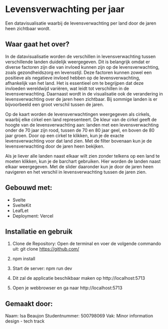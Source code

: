 # Levensverwachting per jaar
Een datavisualisatie waarbij de levensverwachting per land door de jaren heen zichtbaar wordt.

## Waar gaat het over?
In de datavisualisatie worden de verschillen in levensverwachting tussen verschillende landen duidelijk weergegeven. Dit is belangrijk omdat er diverse factoren zijn die van invloed kunnen zijn op de levensverwachting, zoals gezondheidszorg en levensstijl. Deze factoren kunnen zowel een positieve als negatieve invloed hebben op de levensverwachting, afhankelijk van het land. Het is essentieel om te begrijpen dat deze invloeden wereldwijd variëren, wat leidt tot verschillen in de levensverwachting.
Daarnaast wordt in de visualisatie ook de verandering in levensverwachting over de jaren heen zichtbaar. Bij sommige landen is er bijvoorbeeld een groot verschil tussen de jaren.

Op de kaart worden de levensverwachtingen weergegeven als cirkels, waarbij elke cirkel een land representeert. De kleur van de cirkel geeft de hoogte van de levensverwachting aan: landen met een levensverwachting onder de 70 jaar zijn rood, tussen de 70 en 80 jaar geel, en boven de 80 jaar groen. Door op een cirkel te klikken, kun je de exacte levensverwachting voor dat land zien. Met de filter bovenaan kun je de levensverwachting door de jaren heen bekijken.

Als je liever alle landen naast elkaar wilt zien zonder telkens op een land te moeten klikken, kun je de barchart gebruiken. Hier worden de landen naast elkaar weergegeven. Met de slider daaronder kun je door de jaren heen navigeren en het verschil in levensverwachting tussen de jaren zien.

## Gebouwd met:
- Svelte
- SvelteKit
- LeafLet
- Deployment: Vercel

## Installatie en gebruik
1. Clone de Repository: Open de terminal en voer de volgende commando uit:
git clone https://github.com/

2. npm install

3. Start de server: 
npm run dev

4. Dit zal de applicatie beschikbaar maken op http://localhost:5713

5. Open je webbrowser en ga naar http://localhost:5713



## Gemaakt door:
Naam: Isa Beaujon
Studentnummer: 500798069
Vak: Minor information design - tech track
